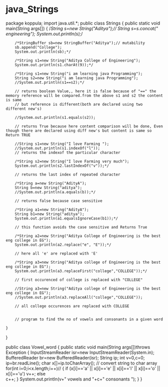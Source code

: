 # java_Strings

package koppula;
import java.util.*;
public class Strings
{
	public static void main(String args[])
	{
		/*String s=new String("Aditya");// String 
		s=s.concat(" engineering");
		System.out.println(s);*/
		
		/*StringBuffer sb=new StringBuffer("Aditya");// mutability
		sb.append("College");
		System.out.println(sb);*/
		
		/*String s1=new String("Aditya College of Engineering");
		System.out.println(s1.charAt(9));*/
		
		/*String s1=new String("i am learning java Programming");
		String s2=new String("i am learning java Programming");
		//System.out.println(s1==s2);*/
		
		// returns boolean Value,, here it is false because of "==" the memory reference will be compared.from the above s1 and s2 the content is same 
		// but reference is different(both are declared using two different new's)
		
		//System.out.println(s1.equals(s2));
		
		// returns True because here content comparison will be done, Even though there are declared using diff new's but content is same so Return TRUE
		
		//String s1=new String("I love Farming ");
		//System.out.println(s1.indexOf("l"));
		// returns the indexof the particular character
		
		/*String s2=new String("I love Farming very much");
		System.out.println(s2.lastIndexOf("v"));*/
		
		// returns the last index of repeated character
	     
		/*String a=new String("AdityA");
		String b=new String("aditya");
		//System.out.println(a.equals(b));*/
		
		// returns false because case sensitive
		
		/*String a1=new String("AdityA");
		String b1=new String("aditya");
		System.out.println(a1.equalsIgnoreCase(b1));*/
		
		// this function avoids the case sensitive and Returns True
		
		/*String a2=new String("Aditya College of Engineering is the best eng college in EG");
		System.out.println(a2.replace("e", "E"));*/
		
		// here all 'e' are replaced with 'E'
		
		/*String a3=new String("Aditya college of Engineering is the best eng college in EG");
		System.out.println(a3.replaceFirst("college","COLLEGE"));*/
		
		// first occurenced of college is replaced with "COLLEGE"
		
		//String a3=new String("Aditya college of Engineering is the best eng college in EG");
		//System.out.println(a3.replaceAll("college","COLLEGE"));
		
		// all college occurences are replaced with COLLEGE
		
		
		// program to find the no of vowels and consonants in a given word
		
	}
	
}

public class Vowel_word {
	public static void main(String args[])throws Exception
	{
		InputStreamReader isr=new InputStreamReader(System.in);
		BufferedReader br=new BufferedReader(isr);
		String ip; 
		int v=0,c=0;
		ip=br.readLine();
		char x[]=ip.toCharArray(); // convert string to char array
		for(int i=0;i<x.length;i++)// 
		{
			if (x[i]=='a' || x[i]=='e' || x[i]=='i' || x[i]=='o' || x[i]=='u')
				v++;
			else	
			c++;
		}
		System.out.println(v+" vowels  and  "+c+" consonants  ");
}
}


